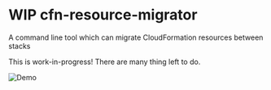 # WIP cfn-resource-migrator

A command line tool which can migrate CloudFormation resources between stacks

This is work-in-progress! There are many thing left to do.

![Demo](https://github.com/udondan/cfn-resource-migrator/raw/docs/demo.gif)

